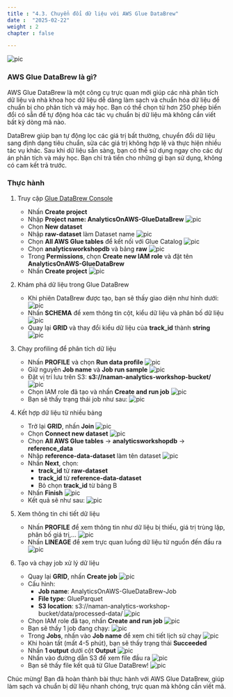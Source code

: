 ```yaml
---
title : "4.3. Chuyển đổi dữ liệu với AWS Glue DataBrew"
date :  "2025-02-22" 
weight : 2 
chapter : false

---
```

![pic](/anworkshopaws/images/a-06.png) 
### AWS Glue DataBrew là gì? ###
AWS Glue DataBrew là một công cụ trực quan mới giúp các nhà phân tích dữ liệu và nhà khoa học dữ liệu dễ dàng làm sạch và chuẩn hóa dữ liệu để chuẩn bị cho phân tích và máy học. Bạn có thể chọn từ hơn 250 phép biến đổi có sẵn để tự động hóa các tác vụ chuẩn bị dữ liệu mà không cần viết bất kỳ dòng mã nào.

DataBrew giúp bạn tự động lọc các giá trị bất thường, chuyển đổi dữ liệu sang định dạng tiêu chuẩn, sửa các giá trị không hợp lệ và thực hiện nhiều tác vụ khác. Sau khi dữ liệu sẵn sàng, bạn có thể sử dụng ngay cho các dự án phân tích và máy học. Bạn chỉ trả tiền cho những gì bạn sử dụng, không có cam kết trả trước.
   
### Thực hành ###
1. Truy cập [Glue DataBrew Console](https://console.aws.amazon.com/databrew/home?region=us-east-1#landing)
   - Nhấn **Create project**
   - Nhập **Project name: AnalyticsOnAWS-GlueDataBrew**
   ![pic](/anworkshopaws/images/4-datatransformation/28.png)
   - Chọn **New dataset**
   - Nhập **raw-dataset** làm Dataset name
   ![pic](/anworkshopaws/images/4-datatransformation/29.png)
   - Chọn **All AWS Glue tables** để kết nối với Glue Catalog
   ![pic](/anworkshopaws/images/4-datatransformation/30.png)
   - Chọn **analyticsworkshopdb** và bảng **raw**
   ![pic](/anworkshopaws/images/4-datatransformation/31.png)
   - Trong **Permissions**, chọn **Create new IAM role** và đặt tên **AnalyticsOnAWS-GlueDataBrew**
   - Nhấn **Create project**
   ![pic](/anworkshopaws/images/4-datatransformation/32.png)

2. Khám phá dữ liệu trong Glue DataBrew
   - Khi phiên DataBrew được tạo, bạn sẽ thấy giao diện như hình dưới:
   ![pic](/anworkshopaws/images/4-datatransformation/33.png)
   - Nhấn **SCHEMA** để xem thông tin cột, kiểu dữ liệu và phân bố dữ liệu
   ![pic](/anworkshopaws/images/4-datatransformation/34.png)
   - Quay lại **GRID** và thay đổi kiểu dữ liệu của **track_id** thành **string**
   ![pic](/anworkshopaws/images/4-datatransformation/35.png)

3. Chạy profiling để phân tích dữ liệu
   - Nhấn **PROFILE** và chọn **Run data profile**
   ![pic](/anworkshopaws/images/4-datatransformation/36.png)
   - Giữ nguyên **Job name** và **Job run sample**
   ![pic](/anworkshopaws/images/4-datatransformation/37.png)
   - Đặt vị trí lưu trên S3: **s3://naman-analytics-workshop-bucket/**
   ![pic](/anworkshopaws/images/4-datatransformation/38.png)
   - Chọn IAM role đã tạo và nhấn **Create and run job**
   ![pic](/anworkshopaws/images/4-datatransformation/39.png)
   - Bạn sẽ thấy trạng thái job như sau:
   ![pic](/anworkshopaws/images/4-datatransformation/40.png)

4. Kết hợp dữ liệu từ nhiều bảng
   - Trở lại **GRID**, nhấn **Join**
   ![pic](/anworkshopaws/images/4-datatransformation/41.png)
   - Chọn **Connect new dataset**
   ![pic](/anworkshopaws/images/4-datatransformation/42.png)
   - Chọn **All AWS Glue tables** → **analyticsworkshopdb** → **reference_data**
   - Nhập **reference-data-dataset** làm tên dataset
   ![pic](/anworkshopaws/images/4-datatransformation/44.png)
   - Nhấn **Next**, chọn:
     - **track_id** từ **raw-dataset**
     - **track_id** từ **reference-data-dataset**
     - Bỏ chọn **track_id** từ bảng B
   - Nhấn **Finish**
   ![pic](/anworkshopaws/images/4-datatransformation/46.png)
   - Kết quả sẽ như sau:
   ![pic](/anworkshopaws/images/4-datatransformation/47.png)

5. Xem thông tin chi tiết dữ liệu
   - Nhấn **PROFILE** để xem thông tin như dữ liệu bị thiếu, giá trị trùng lặp, phân bố giá trị,...
   ![pic](/anworkshopaws/images/4-datatransformation/48.png)
   - Nhấn **LINEAGE** để xem trực quan luồng dữ liệu từ nguồn đến đầu ra
   ![pic](/anworkshopaws/images/4-datatransformation/49.png)

6. Tạo và chạy job xử lý dữ liệu
   - Quay lại **GRID**, nhấn **Create job**
   ![pic](/anworkshopaws/images/4-datatransformation/51.png)
   - Cấu hình:
     - **Job name**: AnalyticsOnAWS-GlueDataBrew-Job
     - **File type**: GlueParquet
     - **S3 location**: s3://naman-analytics-workshop-bucket/data/processed-data/
   ![pic](/anworkshopaws/images/4-datatransformation/52.png)
   - Chọn IAM role đã tạo, nhấn **Create and run job**
   ![pic](/anworkshopaws/images/4-datatransformation/53.png)
   - Bạn sẽ thấy 1 job đang chạy:
   ![pic](/anworkshopaws/images/4-datatransformation/54.png)
   - Trong **Jobs**, nhấn vào **Job name** để xem chi tiết lịch sử chạy
   ![pic](/anworkshopaws/images/4-datatransformation/55.png)
   - Khi hoàn tất (mất 4-5 phút), bạn sẽ thấy trạng thái **Succeeded**
   - Nhấn **1 output** dưới cột **Output**
   ![pic](/anworkshopaws/images/4-datatransformation/58.png)
   - Nhấn vào đường dẫn S3 để xem file đầu ra
   ![pic](/anworkshopaws/images/4-datatransformation/59.png)
   - Bạn sẽ thấy file kết quả từ Glue DataBrew!
   ![pic](/anworkshopaws/images/4-datatransformation/60.png)

Chúc mừng! Bạn đã hoàn thành bài thực hành với AWS Glue DataBrew, giúp làm sạch và chuẩn bị dữ liệu nhanh chóng, trực quan mà không cần viết mã.

